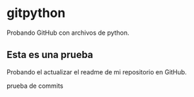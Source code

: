 # gitpython
Probando GitHub con archivos de python.

## Esta es una prueba
Probando el actualizar el readme de mi repositorio en GitHub.

prueba de commits